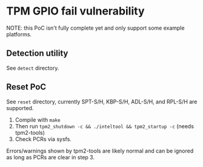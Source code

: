 # TPM GPIO fail vulnerability

NOTE: this PoC isn't fully complete yet and only support some example platforms.

## Detection utility

See `detect` directory.

## Reset PoC

See `reset` directory, currently SPT-S/H, KBP-S/H, ADL-S/H, and RPL-S/H are supported.

1. Compile with `make`
2. Then run `tpm2_shutdown -c && ./inteltool && tpm2_startup -c` (needs tpm2-tools)
3. Check PCRs via sysfs.

Errors/warnings shown by tpm2-tools are likely normal and can be ignored as long as PCRs are clear in step 3.
